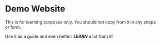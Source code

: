 # Demo Website

This is for learning purposes only. You should not copy from it in any shape or form. 

Use it as a guide and even better: **_LEARN_** a lot from it!
